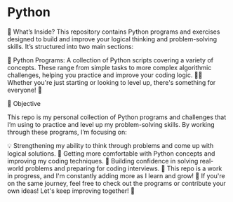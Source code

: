 # Python
🧠 What’s Inside?
This repository contains Python programs and exercises designed to build and improve your logical thinking and problem-solving skills. It’s structured into two main sections:

🔧 Python Programs: A collection of Python scripts covering a variety of concepts. These range from simple tasks to more complex algorithmic challenges, helping you practice and improve your coding logic. 🧑‍💻 Whether you're just starting or looking to level up, there's something for everyone! 💪

🎯 Objective

This repo is my personal collection of Python programs and challenges that I’m using to practice and level up my problem-solving skills. By working through these programs, I’m focusing on:

💡 Strengthening my ability to think through problems and come up with logical solutions.
🐍 Getting more comfortable with Python concepts and improving my coding techniques.
🎯 Building confidence in solving real-world problems and preparing for coding interviews. 💼
This repo is a work in progress, and I'm constantly adding more as I learn and grow! 🌱 If you're on the same journey, feel free to check out the programs or contribute your own ideas! Let's keep improving together! 🚀
